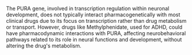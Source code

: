 The PURA gene, involved in transcription regulation within neuronal development, does not typically interact pharmacogenetically with most clinical drugs due to its focus on transcription rather than drug metabolism or transport. However, drugs like Methylphenidate, used for ADHD, could have pharmacodynamic interactions with PURA, affecting neurobehavioral pathways related to its role in neural functions and development, without altering the drug's metabolism.